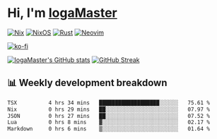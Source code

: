 # Hi, I'm [IogaMaster](https://youtube.com/IogaMaster)  

[![Nix](https://img.shields.io/badge/NIX-5277C3.svg?style=for-the-badge&logo=NixOS&logoColor=white)](https://builtwithnix.org/)
[![NixOS](https://img.shields.io/badge/NIXOS-5277C3.svg?style=for-the-badge&logo=NixOS&logoColor=white)](https://nixos.org/)
[![Rust](https://img.shields.io/badge/rust-%23000000.svg?style=for-the-badge&logo=rust&logoColor=white)](https://www.rust-lang.org/)
[![Neovim](https://img.shields.io/badge/NeoVim-%2357A143.svg?&style=for-the-badge&logo=neovim&logoColor=white)](https://github.com/neovim/neovim)

[![ko-fi](https://ko-fi.com/img/githubbutton_sm.svg)](https://ko-fi.com/X8X2P08GZ)

[![IogaMaster's GitHub stats](https://github-readme-stats.vercel.app/api?username=IogaMaster&show_icons=true&bg_color=1e1e2e&text_color=cdd6f4&icon_color=cba6f7&title_color=94e2d5)](https://github.com/IogaMaster)
[![GitHub Streak](https://streak-stats.demolab.com?user=IogaMaster&theme=catppuccin-mocha&hide_border=false&date_format=M%20j%5B%2C%20Y%5D)](https://git.io/streak-stats)


## 📊 Weekly development breakdown

<!--START_SECTION:wakaweek-->

```txt
TSX          4 hrs 34 mins   ███████████████████░░░░░░   75.61 %
Nix          0 hrs 29 mins   ██░░░░░░░░░░░░░░░░░░░░░░░   07.97 %
JSON         0 hrs 27 mins   ██░░░░░░░░░░░░░░░░░░░░░░░   07.52 %
Lua          0 hrs 8 mins    ▓░░░░░░░░░░░░░░░░░░░░░░░░   02.17 %
Markdown     0 hrs 6 mins    ▒░░░░░░░░░░░░░░░░░░░░░░░░   01.64 %
```

<!--END_SECTION:wakaweek-->
